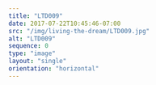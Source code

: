 ```yaml
---
title: "LTD009"
date: 2017-07-22T10:45:46-07:00
src: "/img/living-the-dream/LTD009.jpg"
alt: "LTD009"
sequence: 0
type: "image"
layout: "single"
orientation: "horizontal"
---
```

